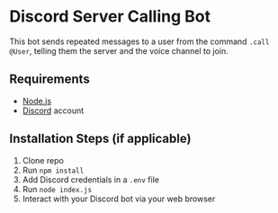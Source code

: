 # Discord Server Calling Bot

This bot sends repeated messages to a user from the command `.call @User`, telling them the server and the voice channel to join.

## Requirements

- [Node.js](http://nodejs.org/)
- [Discord](https://discordapp.com/) account

## Installation Steps (if applicable)

1. Clone repo
2. Run `npm install`
3. Add Discord credentials in a `.env` file
4. Run `node index.js`
5. Interact with your Discord bot via your web browser
